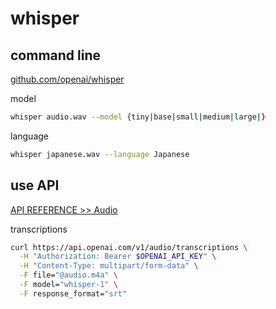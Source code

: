 # whisper

## command line

[github.com/openai/whisper](https://github.com/openai/whisper)

model

```bash
whisper audio.wav --model {tiny|base|small|medium|large|}
```

language

```bash
whisper japanese.wav --language Japanese
```

## use API

[API REFERENCE >> Audio](https://platform.openai.com/docs/api-reference/audio)

transcriptions

```bash
curl https://api.openai.com/v1/audio/transcriptions \
  -H "Authorization: Bearer $OPENAI_API_KEY" \
  -H "Content-Type: multipart/form-data" \
  -F file="@audio.m4a" \
  -F model="whisper-1" \
  -F response_format="srt"
```
